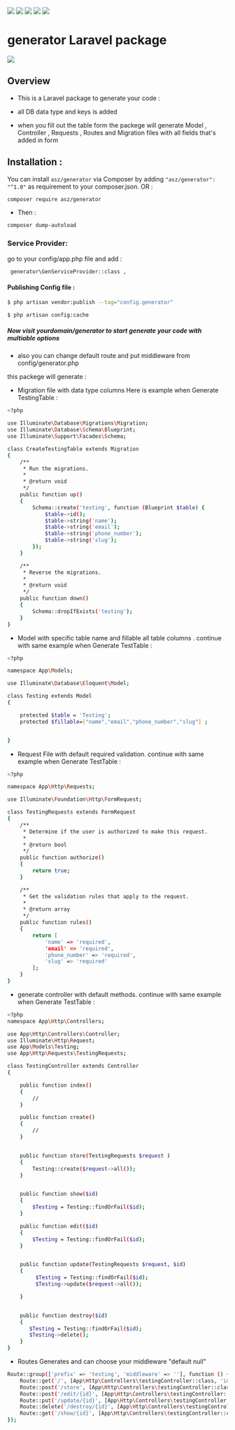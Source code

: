 <div class="row">
<img src="https://img.shields.io/github/issues/ahmadzreqat/generator" >
<img src="https://img.shields.io/github/forks/ahmadzreqat/generator" >
<img src="https://img.shields.io/github/stars/ahmadzreqat/generator" >
<img src="https://img.shields.io/github/license/ahmadzreqat/generator" >
<img src="https://img.shields.io/github/watchers/ahmadzreqat/generator?style=social" >
 </div>

# generator Laravel package 

<img src="https://github.com/ahmadzreqat/generator/blob/master/Screenshot%202020-11-12%20213655.png">

## Overview
* This is a Laravel package to generate your code :
 - all DB data type and keys is added

 - when you fill out the table form the packege will generate 
   Model , Controller , Requests , Routes and Migration files
   with all fields that's added in form  



## Installation :
You can install `asz/generator` via Composer by adding `"asz/generator": "^1.0"` 
as requirement to your composer.json. 
OR : 
```bash
composer require asz/generator
```
* Then :
```bash
composer dump-autoload
```

### Service Provider:

go to your config/app.php file and add : 
```bash
 generator\GenServiceProvider::class ,
```
#### Publishing Config file :
```bash 
$ php artisan vendor:publish --tag="config.generator"
```
```bash
$ php artisan config:cache
```

##### Now visit yourdomain/generator to start generate your code with multiable options 
 * also you can change default route and put middleware from config/generator.php

this packege will generate :
* Migration file with data type  columns 
Here is example when Generate TestingTable : 
```bash 
<?php

use Illuminate\Database\Migrations\Migration;
use Illuminate\Database\Schema\Blueprint;
use Illuminate\Support\Facades\Schema;

class CreateTestingTable extends Migration
{
    /**
     * Run the migrations.
     *
     * @return void
     */
    public function up()
    {
        Schema::create('testing', function (Blueprint $table) {
            $table->id();
            $table->string('name');
            $table->string('email');
            $table->string('phone_number');
            $table->string('slug');
        });
    }

    /**
     * Reverse the migrations.
     *
     * @return void
     */
    public function down()
    {
        Schema::dropIfExists('testing');
    }
}

```
* Model with specific table name and fillable all table columns  .
continue with same  example when Generate TestTable : 
```bash 
<?php

namespace App\Models;

use Illuminate\Database\Eloquent\Model;

class Testing extends Model
{

    protected $table = 'Testing';
    protected $fillable=["name","email","phone_number","slug"] ;


}

```

* Request File with default required validation.
continue with same  example when Generate TestTable : 
```bash
<?php

namespace App\Http\Requests;

use Illuminate\Foundation\Http\FormRequest;

class TestingRequests extends FormRequest
{
    /**
     * Determine if the user is authorized to make this request.
     *
     * @return bool
     */
    public function authorize()
    {
        return true;
    }

    /**
     * Get the validation rules that apply to the request.
     *
     * @return array
     */
    public function rules()
    {
        return [
            'name' => 'required',
            'email' => 'required',
            'phone_number' => 'required',
            'slug' => 'required'
        ];
    }
}
```

* generate controller with default methods.
continue with same  example when Generate TestTable : 
```bash
<?php
namespace App\Http\Controllers;

use App\Http\Controllers\Controller;
use Illuminate\Http\Request;
use App\Models\Testing;
use App\Http\Requests\TestingRequests;

class TestingController extends Controller
{

    public function index()
    {
        //
    }

    public function create()
    {
        //
    }


    public function store(TestingRequests $request )
    {
        Testing::create($request->all());
    }


    public function show($id)
    {
        $Testing = Testing::findOrFail($id);
    }

    public function edit($id)
    {
        $Testing = Testing::findOrFail($id);
    }


    public function update(TestingRequests $request, $id)
    {
         $Testing = Testing::findOrFail($id);
         $Testing->update($request->all());

    }


    public function destroy($id)
    {
       $Testing = Testing::findOrFail($id);
       $Testing->delete();
    }
}
```

* Routes Generates and can choose your middleware "default null"


```bash 
Route::group(['prefix' => 'testing', 'middleware' => ''], function () {
    Route::get('/', [App\Http\Controllers\testingController::class, 'index']);
    Route::post('/store', [App\Http\Controllers\testingController::class, 'store']);
    Route::post('/edit/{id}', [App\Http\Controllers\testingController::class, 'edit']);
    Route::put('/update/{id}', [App\Http\Controllers\testingController::class, 'update']);
    Route::delete('/destroy/{id}', [App\Http\Controllers\testingController::class, 'destroy']);
    Route::get('/show/{id}', [App\Http\Controllers\testingController::class, 'show']);
});
```

